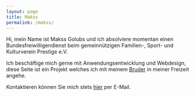 ```yaml
---
layout: page
title: Makss
permalink: /makss/
---
```


Hi, mein Name ist Makss Golubs und ich absolviere momentan einen Bundesfreiwilligendienst beim gemeinnützigen Familien-, Sport- und Kulturverein Prestige e.V.

Ich beschäftige mich gerne mit Anwendungsentwicklung und Webdesign, diese Seite ist ein Projekt welches ich mit meinem [Bruder](golubs.de/Oleg) in meiner Freizeit angehe.

Kontaktieren können Sie mich stets [hier][email] per E-Mail.

[email]: mailto:makss.golubs@gmail.com
